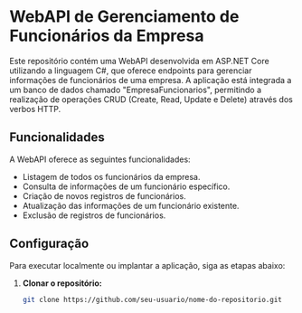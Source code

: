 # WebAPI de Gerenciamento de Funcionários da Empresa

Este repositório contém uma WebAPI desenvolvida em ASP.NET Core utilizando a linguagem C#, que oferece endpoints para gerenciar informações de funcionários de uma empresa. A aplicação está integrada a um banco de dados chamado "EmpresaFuncionarios", permitindo a realização de operações CRUD (Create, Read, Update e Delete) através dos verbos HTTP.

## Funcionalidades

A WebAPI oferece as seguintes funcionalidades:

- Listagem de todos os funcionários da empresa.
- Consulta de informações de um funcionário específico.
- Criação de novos registros de funcionários.
- Atualização das informações de um funcionário existente.
- Exclusão de registros de funcionários.

## Configuração

Para executar localmente ou implantar a aplicação, siga as etapas abaixo:

1. **Clonar o repositório:**
   ```sh
   git clone https://github.com/seu-usuario/nome-do-repositorio.git
